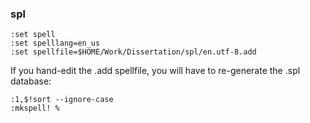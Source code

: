 ### spl
```
:set spell
:set spelllang=en_us
:set spellfile=$HOME/Work/Dissertation/spl/en.utf-8.add
```
If you hand-edit the .add spellfile,
you will have to re-generate the .spl database:
```
:1,$!sort --ignore-case
:mkspell! %
```
